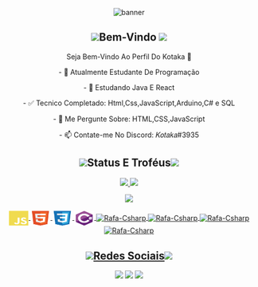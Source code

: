 <p align="center">
<img src='https://images-wixmp-ed30a86b8c4ca887773594c2.wixmp.com/f/913bef2c-52b2-4223-80b5-15b01b732ecc/d6qaea8-329ab013-5817-4067-979c-b728ddb8c648.png?token=eyJ0eXAiOiJKV1QiLCJhbGciOiJIUzI1NiJ9.eyJzdWIiOiJ1cm46YXBwOjdlMGQxODg5ODIyNjQzNzNhNWYwZDQxNWVhMGQyNmUwIiwiaXNzIjoidXJuOmFwcDo3ZTBkMTg4OTgyMjY0MzczYTVmMGQ0MTVlYTBkMjZlMCIsIm9iaiI6W1t7InBhdGgiOiJcL2ZcLzkxM2JlZjJjLTUyYjItNDIyMy04MGI1LTE1YjAxYjczMmVjY1wvZDZxYWVhOC0zMjlhYjAxMy01ODE3LTQwNjctOTc5Yy1iNzI4ZGRiOGM2NDgucG5nIn1dXSwiYXVkIjpbInVybjpzZXJ2aWNlOmZpbGUuZG93bmxvYWQiXX0.TzuEKNm1UCsmBFydI8BOK8BgNIIZTaX25Rh3oLjpr6w' alt="banner"></img>
<h2 align="center"><img src="https://github.com/ritik307/ritik307/blob/main/images/laptop.gif" width="50">Bem-Vindo <img src="https://github.com/ritik307/ritik307/blob/main/images/laptop.gif" width="50"></h2>
<p align="center">
Seja Bem-Vindo Ao Perfil Do Kotaka 👋
<p align="center">
- 🔭 Atualmente Estudante De Programação
  <p align="center">
- 🌱 Estudando Java E React
    <p align="center">
     - ✅ Tecnico Completado: Html,Css,JavaScript,Arduino,C# e SQL
    <p align="center">
- 💬 Me Pergunte Sobre: HTML,CSS,JavaScript
      <p align="center">
- 📫 Contate-me No Discord: 𝐾𝑜𝑡𝑎𝑘𝑎#3935
<div>
  <h2 align="center"><img src="https://media0.giphy.com/media/jqNPzdTTxQfOgOqpO4/source.gif" width="50">Status E Troféus<img src="https://media0.giphy.com/media/jqNPzdTTxQfOgOqpO4/source.gif" width="50"></h2>
  
  <p align="center">
    
  <a href="https://github.com/SrKotaka">
 
   <img height="180em" src="https://github-readme-stats.vercel.app/api?username=SrKotaka&show_icons=true&theme=dark&include_all_commits=false&count_private=true"/>
     <img height="180em" src="https://github-readme-stats.vercel.app/api/top-langs/?username=SrKotaka&layout=compact&langs_count=7&theme=dark&include_all_commits=true"/>
  </div>
  <p align="center">
   <img src="https://github-profile-trophy.vercel.app/?username=SrKotaka&theme=dracula"/>
  <div>
    <p align="center">
  <img align="center" alt="Rafa-Js" height="30" width="40" src="https://raw.githubusercontent.com/devicons/devicon/master/icons/javascript/javascript-plain.svg">
  <img align="center" alt="Rafa-HTML" height="30" width="40" src="https://raw.githubusercontent.com/devicons/devicon/master/icons/html5/html5-original.svg">
  <img align="center" alt="Rafa-CSS" height="30" width="40" src="https://raw.githubusercontent.com/devicons/devicon/master/icons/css3/css3-original.svg">
  <img align="center" alt="Rafa-Csharp" height="30" width="40" src="https://raw.githubusercontent.com/devicons/devicon/master/icons/csharp/csharp-original.svg">
  <img align="center" alt="Rafa-Csharp" height="30" width="40" src="https://upload.wikimedia.org/wikipedia/commons/a/a7/React-icon.svg">
  <img align="center" alt="Rafa-Csharp" height="30" width="40" src="https://www.svgrepo.com/show/43101/java.svg">
  <img align="center" alt="Rafa-Csharp" height="30" width="40" src="https://upload.wikimedia.org/wikipedia/commons/8/87/Arduino_Logo.svg">
  <img align="center" alt="Rafa-Csharp" height="30" width="60" src="https://upload.wikimedia.org/wikipedia/commons/8/87/Sql_data_base_with_logo.png">
 
</div>
  <div> 
      <h2 align="center"><img src="https://media.giphy.com/media/VgCDAzcKvsR6OM0uWg/giphy.gif" width="50">Redes Sociais<img src="https://media.giphy.com/media/VgCDAzcKvsR6OM0uWg/giphy.gif" width="50"></h2>
    <p align="center">
  <a href="https://www.youtube.com/channel/UCOO_VBZ_frjTSkC4oDnu1Jw" target="_blank"><img src="https://img.shields.io/badge/YouTube-FF0000?style=for-the-badge&logo=youtube&logoColor=white" target="_blank"></a>
  <a href="https://www.instagram.com/xskotaka_/" target="_blank"><img src="https://img.shields.io/badge/-Instagram-%23E4405F?style=for-the-badge&logo=instagram&logoColor=white" target="_blank"></a> 
  <a href = "https://twitter.com/xskotaka_"><img src="https://img.shields.io/badge/Twitter-1DA1F2?style=for-the-badge&logo=twitter&logoColor=white" target="_blank"></a>
</div>
